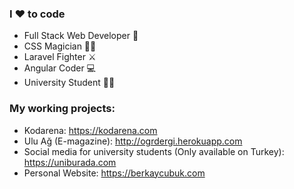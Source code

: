 ### I ❤ to code

- Full Stack Web Developer 🎒
- CSS Magician 🧙‍♂️
- Laravel Fighter ⚔ 
- Angular Coder 💻
- University Student 👨‍🎓

### My working projects:

- Kodarena: https://kodarena.com
- Ulu Ağ (E-magazine): http://ogrdergi.herokuapp.com
- Social media for university students (Only available on Turkey): https://uniburada.com
- Personal Website: https://berkaycubuk.com
